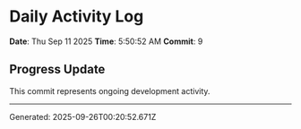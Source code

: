 # Daily Activity Log

**Date**: Thu Sep 11 2025
**Time**: 5:50:52 AM
**Commit**: 9

## Progress Update

This commit represents ongoing development activity.

---
Generated: 2025-09-26T00:20:52.671Z

